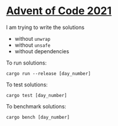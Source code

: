 # [Advent of Code 2021](https://adventofcode.com/2021/stats)

I am trying to write the solutions

- without `unwrap`
- without `unsafe`
- without dependencies

To run solutions:

```
cargo run --release [day_number]
```

To test solutions:

```
cargo test [day_number]
```

To benchmark solutions:

```
cargo bench [day_number]
```
